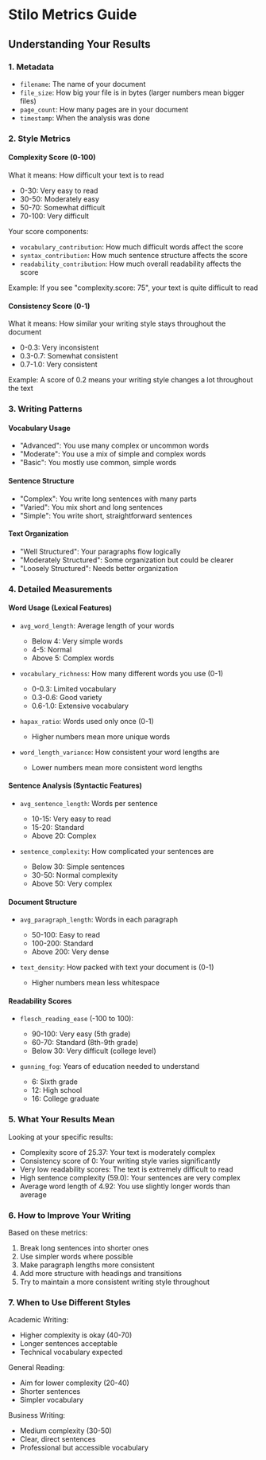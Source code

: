 # Stilo Metrics Guide

## Understanding Your Results

### 1. Metadata
- `filename`: The name of your document
- `file_size`: How big your file is in bytes (larger numbers mean bigger files)
- `page_count`: How many pages are in your document
- `timestamp`: When the analysis was done

### 2. Style Metrics

#### Complexity Score (0-100)
What it means: How difficult your text is to read
- 0-30: Very easy to read
- 30-50: Moderately easy
- 50-70: Somewhat difficult
- 70-100: Very difficult

Your score components:
- `vocabulary_contribution`: How much difficult words affect the score
- `syntax_contribution`: How much sentence structure affects the score
- `readability_contribution`: How much overall readability affects the score

Example: If you see "complexity.score: 75", your text is quite difficult to read

#### Consistency Score (0-1)
What it means: How similar your writing style stays throughout the document
- 0-0.3: Very inconsistent
- 0.3-0.7: Somewhat consistent
- 0.7-1.0: Very consistent

Example: A score of 0.2 means your writing style changes a lot throughout the text

### 3. Writing Patterns

#### Vocabulary Usage
- "Advanced": You use many complex or uncommon words
- "Moderate": You use a mix of simple and complex words
- "Basic": You mostly use common, simple words

#### Sentence Structure
- "Complex": You write long sentences with many parts
- "Varied": You mix short and long sentences
- "Simple": You write short, straightforward sentences

#### Text Organization
- "Well Structured": Your paragraphs flow logically
- "Moderately Structured": Some organization but could be clearer
- "Loosely Structured": Needs better organization

### 4. Detailed Measurements

#### Word Usage (Lexical Features)
- `avg_word_length`: Average length of your words
  - Below 4: Very simple words
  - 4-5: Normal
  - Above 5: Complex words

- `vocabulary_richness`: How many different words you use (0-1)
  - 0-0.3: Limited vocabulary
  - 0.3-0.6: Good variety
  - 0.6-1.0: Extensive vocabulary

- `hapax_ratio`: Words used only once (0-1)
  - Higher numbers mean more unique words

- `word_length_variance`: How consistent your word lengths are
  - Lower numbers mean more consistent word lengths

#### Sentence Analysis (Syntactic Features)
- `avg_sentence_length`: Words per sentence
  - 10-15: Very easy to read
  - 15-20: Standard
  - Above 20: Complex

- `sentence_complexity`: How complicated your sentences are
  - Below 30: Simple sentences
  - 30-50: Normal complexity
  - Above 50: Very complex

#### Document Structure
- `avg_paragraph_length`: Words in each paragraph
  - 50-100: Easy to read
  - 100-200: Standard
  - Above 200: Very dense

- `text_density`: How packed with text your document is (0-1)
  - Higher numbers mean less whitespace

#### Readability Scores
- `flesch_reading_ease` (-100 to 100):
  - 90-100: Very easy (5th grade)
  - 60-70: Standard (8th-9th grade)
  - Below 30: Very difficult (college level)

- `gunning_fog`: Years of education needed to understand
  - 6: Sixth grade
  - 12: High school
  - 16: College graduate

### 5. What Your Results Mean

Looking at your specific results:
- Complexity score of 25.37: Your text is moderately complex
- Consistency score of 0: Your writing style varies significantly
- Very low readability scores: The text is extremely difficult to read
- High sentence complexity (59.0): Your sentences are very complex
- Average word length of 4.92: You use slightly longer words than average

### 6. How to Improve Your Writing

Based on these metrics:
1. Break long sentences into shorter ones
2. Use simpler words where possible
3. Make paragraph lengths more consistent
4. Add more structure with headings and transitions
5. Try to maintain a more consistent writing style throughout

### 7. When to Use Different Styles

Academic Writing:
- Higher complexity is okay (40-70)
- Longer sentences acceptable
- Technical vocabulary expected

General Reading:
- Aim for lower complexity (20-40)
- Shorter sentences
- Simpler vocabulary

Business Writing:
- Medium complexity (30-50)
- Clear, direct sentences
- Professional but accessible vocabulary